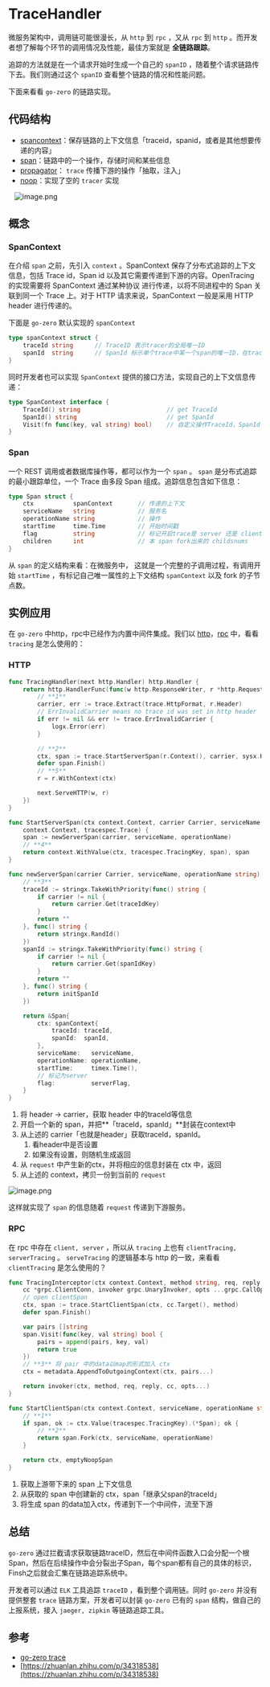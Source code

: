 # TraceHandler

微服务架构中，调用链可能很漫长，从 `http` 到 `rpc` ，又从 `rpc` 到 `http` 。而开发者想了解每个环节的调用情况及性能，最佳方案就是 **全链路跟踪**。

追踪的方法就是在一个请求开始时生成一个自己的 `spanID` ，随着整个请求链路传下去。我们则通过这个 `spanID` 查看整个链路的情况和性能问题。

下面来看看 `go-zero` 的链路实现。

## 代码结构


- [spancontext](https://github.com/zeromicro/go-zero/blob/master/core/trace/spancontext.go)：保存链路的上下文信息「traceid，spanid，或者是其他想要传递的内容」
- [span](https://github.com/zeromicro/go-zero/blob/master/core/trace/span.go)：链路中的一个操作，存储时间和某些信息
- [propagator](https://github.com/zeromicro/go-zero/blob/master/core/trace/propagator.go)： `trace` 传播下游的操作「抽取，注入」
- [noop](https://github.com/zeromicro/go-zero/blob/master/core/trace/noop.go)：实现了空的 `tracer` 实现



   ![image.png](https://cdn.nlark.com/yuque/0/2020/png/261626/1604328646741-19a3d3ff-1b57-4415-afdc-2fc2df082e98.png#align=left&display=inline&height=826&margin=%5Bobject%20Object%5D&name=image.png&originHeight=826&originWidth=1566&size=138270&status=done&style=none&width=1566)
## 概念


### SpanContext


在介绍 `span` 之前，先引入 `context` 。SpanContext 保存了分布式追踪的上下文信息，包括 Trace id，Span id 以及其它需要传递到下游的内容。OpenTracing 的实现需要将 SpanContext 通过某种协议 进行传递，以将不同进程中的 Span 关联到同一个 Trace 上。对于 HTTP 请求来说，SpanContext 一般是采用 HTTP header 进行传递的。

下面是 `go-zero` 默认实现的 `spanContext`

```go
type spanContext struct {
	traceId string		// TraceID 表示tracer的全局唯一ID
	spanId  string		// SpanId 标示单个trace中某一个span的唯一ID，在trace中唯一
}
```
同时开发者也可以实现 `SpanContext` 提供的接口方法，实现自己的上下文信息传递：
```go
type SpanContext interface {
	TraceId() string						// get TraceId
	SpanId() string							// get SpanId
	Visit(fn func(key, val string) bool)	// 自定义操作TraceId，SpanId
}
```
### Span


一个 REST 调用或者数据库操作等，都可以作为一个 `span` 。 `span` 是分布式追踪的最小跟踪单位，一个 Trace 由多段 Span 组成。追踪信息包含如下信息：

```go
type Span struct {
	ctx           spanContext		// 传递的上下文
	serviceName   string			// 服务名 
	operationName string			// 操作
	startTime     time.Time			// 开始时间戳
	flag          string			// 标记开启trace是 server 还是 client
	children      int				// 本 span fork出来的 childsnums
}
```


从 `span` 的定义结构来看：在微服务中， 这就是一个完整的子调用过程，有调用开始 `startTime` ，有标记自己唯一属性的上下文结构 `spanContext` 以及 fork 的子节点数。

## 实例应用


在 `go-zero` 中http，rpc中已经作为内置中间件集成。我们以 [http](https://github.com/zeromicro/go-zero/blob/master/rest/handler/tracinghandler.go)，[rpc](https://github.com/zeromico/go-zero/blob/master/zrpc/internal/clientinterceptors/tracinginterceptor.go) 中，看看 `tracing` 是怎么使用的：


### HTTP
```go
func TracingHandler(next http.Handler) http.Handler {
	return http.HandlerFunc(func(w http.ResponseWriter, r *http.Request) {
        // **1**
		carrier, err := trace.Extract(trace.HttpFormat, r.Header)
		// ErrInvalidCarrier means no trace id was set in http header
		if err != nil && err != trace.ErrInvalidCarrier {
			logx.Error(err)
		}

        // **2**
		ctx, span := trace.StartServerSpan(r.Context(), carrier, sysx.Hostname(), r.RequestURI)
		defer span.Finish()
        // **5**
		r = r.WithContext(ctx)

		next.ServeHTTP(w, r)
	})
}

func StartServerSpan(ctx context.Context, carrier Carrier, serviceName, operationName string) (
	context.Context, tracespec.Trace) {
	span := newServerSpan(carrier, serviceName, operationName)
    // **4**
	return context.WithValue(ctx, tracespec.TracingKey, span), span
}

func newServerSpan(carrier Carrier, serviceName, operationName string) tracespec.Trace {
    // **3**
	traceId := stringx.TakeWithPriority(func() string {
		if carrier != nil {
			return carrier.Get(traceIdKey)
		}
		return ""
	}, func() string {
		return stringx.RandId()
	})
	spanId := stringx.TakeWithPriority(func() string {
		if carrier != nil {
			return carrier.Get(spanIdKey)
		}
		return ""
	}, func() string {
		return initSpanId
	})

	return &Span{
		ctx: spanContext{
			traceId: traceId,
			spanId:  spanId,
		},
		serviceName:   serviceName,
		operationName: operationName,
		startTime:     timex.Time(),
        // 标记为server
		flag:          serverFlag,
	}
}
```

1. 将 header -> carrier，获取 header 中的traceId等信息
1. 开启一个新的 span，并把**「traceId，spanId」**封装在context中
1. 从上述的 carrier「也就是header」获取traceId，spanId。
   1. 看header中是否设置
   1. 如果没有设置，则随机生成返回
4. 从 `request` 中产生新的ctx，并将相应的信息封装在 ctx 中，返回
4. 从上述的 context，拷贝一份到当前的 `request` 



![image.png](https://cdn.nlark.com/yuque/0/2020/png/261626/1604367893132-ced2aaa8-cb12-4461-bad8-e0ad2c275b56.png#align=left&display=inline&height=387&margin=%5Bobject%20Object%5D&name=image.png&originHeight=387&originWidth=792&size=25191&status=done&style=none&width=792)


这样就实现了 `span` 的信息随着 `request` 传递到下游服务。


### RPC


在 rpc 中存在 `client, server` ，所以从 `tracing` 上也有 `clientTracing, serverTracing` 。 `serveTracing` 的逻辑基本与 http 的一致，来看看 `clientTracing` 是怎么使用的？


```go
func TracingInterceptor(ctx context.Context, method string, req, reply interface{},
	cc *grpc.ClientConn, invoker grpc.UnaryInvoker, opts ...grpc.CallOption) error {
    // open clientSpan
	ctx, span := trace.StartClientSpan(ctx, cc.Target(), method)
	defer span.Finish()

	var pairs []string
	span.Visit(func(key, val string) bool {
		pairs = append(pairs, key, val)
		return true
	})
    // **3** 将 pair 中的data以map的形式加入 ctx
	ctx = metadata.AppendToOutgoingContext(ctx, pairs...)

	return invoker(ctx, method, req, reply, cc, opts...)
}

func StartClientSpan(ctx context.Context, serviceName, operationName string) (context.Context, tracespec.Trace) {
    // **1**
	if span, ok := ctx.Value(tracespec.TracingKey).(*Span); ok {
        // **2**
		return span.Fork(ctx, serviceName, operationName)
	}

	return ctx, emptyNoopSpan
}
```

1. 获取上游带下来的 span 上下文信息
1. 从获取的 span 中创建新的 ctx，span「继承父span的traceId」
1. 将生成 span 的data加入ctx，传递到下一个中间件，流至下游



## 总结


`go-zero` 通过拦截请求获取链路traceID，然后在中间件函数入口会分配一个根Span，然后在后续操作中会分裂出子Span，每个span都有自己的具体的标识，Finsh之后就会汇集在链路追踪系统中。

开发者可以通过 `ELK` 工具追踪 `traceID` ，看到整个调用链。同时 `go-zero` 并没有提供整套 `trace` 链路方案，开发者可以封装 `go-zero` 已有的 `span` 结构，做自己的上报系统，接入 `jaeger, zipkin` 等链路追踪工具。


## 参考


- [go-zero trace](https://github.com/zeromicro/go-zero/tree/master/core/trace)
- [https://zhuanlan.zhihu.com/p/34318538](https://zhuanlan.zhihu.com/p/34318538)



<Vssue title="traceHandler" />

